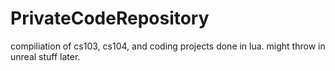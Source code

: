 # PrivateCodeRepository
compiliation of cs103, cs104, and coding projects done in lua. might throw in unreal stuff later. 
